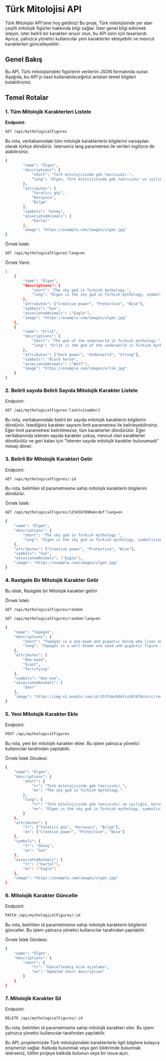 # Türk Mitolojisi API

Türk Mitolojisi API'sine hoş geldiniz! Bu proje, Türk mitolojisinde yer alan çeşitli mitolojik figürler hakkında bilgi sağlar. İster genel bilgi edinmek isteyin, ister belirli bir karakteri arıyor olun, bu API sizin için tasarlandı. Ayrıca, yalnızca yönetici kullanıcılar yeni karakterler ekleyebilir ve mevcut karakterleri güncelleyebilir.

## Genel Bakış

Bu API, Türk mitolojisindeki figürlerin verilerini JSON formatında sunar. Aşağıda, bu API'yi nasıl kullanabileceğinizi anlatan temel bilgileri bulabilirsiniz.

## Temel Rotalar

### 1. Tüm Mitolojik Karakterleri Listele

**Endpoint:**

```bash
GET /api/mythologicalFigures
```

Bu rota, veritabanındaki tüm mitolojik karakterlerin bilgilerini varsayılan olarak türkçe döndürür. İsterseniz lang parametresi ile verileri ingilizce de alabilirsiniz.

```bash
{
        "name": "Ülgen",
        "descriptions": {
            "short": "Türk mitolojisinde gök tanrısıdır.",
            "long": "Ülgen, Türk mitolojisinde gök tanrısıdır ve iyiliğin, koruyucu güçlerin simgesidir. Göğün 16. katında, Altın Dağ'da altın bir taht üzerinde oturur."
        },
        "attributes": [
            "Yaratıcı güç",
            "Koruyucu",
            "Bilge"
        ],
        "symbols": "Güneş",
        "associatedAnimals": [
            "Kartal"
        ],
        "image": "https://example.com/images/ulgen.jpg"
}

```

Örnek İstek:

```bash
GET /api/mythologicalFigures?lang=en
```

Örnek Yanıt:

```bash
[
    {
        "name": "Ülgen",
        "descriptions": {
            "short": "The sky god in Turkish mythology.",
            "long": "Ülgen is the sky god in Turkish mythology, symbolizing goodness and protective powers..."
        },
        "attributes": ["Creative power", "Protective", "Wise"],
        "symbols": "Sun",
        "associatedAnimals": ["Eagle"],
        "image": "https://example.com/images/ulgen.jpg"
    },
    {
        "name": "Erlik",
        "descriptions": {
            "short": "The god of the underworld in Turkish mythology.",
            "long": "Erlik is the god of the underworld in Turkish mythology, representing darkness and evil..."
        },
        "attributes": ["Dark power", "Underworld", "Strong"],
        "symbols": "Black horse",
        "associatedAnimals": ["Wolf"],
        "image": "https://example.com/images/erlik.jpg"
    }
]
```
### 2. Belirli sayıda Belirli Sayıda Mitolojik Karakter Listele

Endpoint:
```bash
GET /api/mythologicalFigures?limit={number}
```

Bu rota, veritabanındaki belirli bir sayıda mitolojik karakterin bilgilerini döndürür. İstediğiniz karakter sayısını limit parametresi ile belirleyebilirsiniz. Eğer limit parametresi belirtilmezse, tüm karakterler döndürülür. Eğer veritabanında istenen sayıda karakter yoksa, mevcut olan karakterler döndürülür ve geri kalan için "İstenen sayıda mitolojik karakter bulunamadı" mesajı döner.


### 3. Belirli Bir Mitolojik Karakteri Getir

Endpoint:

```bash
GET /api/mythologicalFigures/:id
```

Bu rota, belirtilen id parametresine sahip mitolojik karakterin bilgilerini döndürür.

Örnek İstek:

```bash
GET /api/mythologicalFigures/1234567890abcdef?lang=en
```

```bash
{
    "name": "Ülgen",
    "descriptions": {
        "short": "The sky god in Turkish mythology.",
        "long": "Ülgen is the sky god in Turkish mythology, symbolizing goodness and protective powers..."
    },
    "attributes": ["Creative power", "Protective", "Wise"],
    "symbols": "Sun",
    "associatedAnimals": ["Eagle"],
    "image": "https://example.com/images/ulgen.jpg"
}
```

### 4. Rastgele Bir Mitolojik Karakter Getir

Bu istek, Rastgele bir Mitolojik karakter getirir

Örnek İstek:

```bash
GET /api/mythologicalFigures/random
```

```bash
GET /api/mythologicalFigures/random?lang=en
```

```bash
{
    "name": "Tepegöz",
    "descriptions": {
        "short": "Tepegöz is a one-eyed and gigantic being who lives on Mount Qaf. He is born from the union of a shepherd and a fairy girl, and his mother is a female Alageyik (Fallow Deer).",
        "long": "Tepegöz is a well-known one-eyed and gigantic figure in Turkish mythology and epics. He lives on Mount Qaf and is often depicted as a large, undefined entity floating on water, resembling a formless blob. Sometimes portrayed as male and sometimes female, Tepegöz's mother is a female Alageyik who wears a ring on her finger. Tepegöz's giant form is related to the general term 'Yelbegen' used for giants in Turkish mythology. In Altai Turkish epics, Yelbegens are described as human-shaped, enormous beings with three, seven, or twelve black and yellow heads. Yelbegens are said to cause solar and lunar eclipses by devouring the sun and moon. In Turkish epics, giants are known as enemies of horses. The iron Yelbegen is described as being as tall as a black pine, riding a black horse, and wielding a club-like weapon. Large-eared giants are said to live underground, and female giants known as 'giant mothers' also exist. Giants with their lower lip on the ground and upper lip in the sky are common motifs in Anatolian Turkish tales. Tepegöz, with his single eye and giant form, is considered a terrifying figure in mythology. His stories offer a rich narrative both mythologically and culturally, presenting a world filled with supernatural forces."
    },
    "attributes": [
        "One-eyed",
        "Giant",
        "Terrifying"
    ],
    "symbols": "One eye",
    "associatedAnimals": [
        "Deer"
    ],
    "image": "https://img-s1.onedio.com/id-553fabc604fca38f6f8c4ccc/rev-0/w-635/listing/f-jpg-webp/s-94dbe6d44bac6e925288500e2e0a564f30a6c4e3.webp"
}
```

### 5. Yeni Mitolojik Karakter Ekle

Endpoint:

```bash
POST /api/mythologicalFigures
```

Bu rota, yeni bir mitolojik karakter ekler. Bu işlem yalnızca yönetici kullanıcılar tarafından yapılabilir.

Örnek İstek Gövdesi:

```bash
{
    "name": "Ülgen",
    "descriptions": {
        "short": {
            "tr": "Türk mitolojisinde gök tanrısıdır.",
            "en": "The sky god in Turkish mythology."
        },
        "long": {
            "tr": "Türk mitolojisinde gök tanrısıdır ve iyiliğin, koruyucu güçlerin simgesidir...",
            "en": "Ülgen is the sky god in Turkish mythology, symbolizing goodness and protective powers..."
        }
    },
    "attributes": {
        "tr": ["Yaratıcı güç", "Koruyucu", "Bilge"],
        "en": ["Creative power", "Protective", "Wise"]
    },
    "symbols": {
        "tr": "Güneş",
        "en": "Sun"
    },
    "associatedAnimals": {
        "tr": ["Kartal"],
        "en": ["Eagle"]
    },
    "image": "https://example.com/images/ulgen.jpg"
}
```

### 6. Mitolojik Karakter Güncelle

Endpoint:

```bash
PATCH /api/mythologicalFigures/:id
```

Bu rota, belirtilen id parametresine sahip mitolojik karakterin bilgilerini günceller. Bu işlem yalnızca yönetici kullanıcılar tarafından yapılabilir.

Örnek İstek Gövdesi:

```bash
{
    "name": "Ülgen",
    "descriptions": {
        "short": {
            "tr": "Güncellenmiş kısa açıklama",
            "en": "Updated short description"
        }
    }
}
```

### 7. Mitolojik Karakter Sil

Endpoint:

```bash
DELETE /api/mythologicalFigures/:id
```

Bu rota, belirtilen id parametresine sahip mitolojik karakteri siler. Bu işlem yalnızca yönetici kullanıcılar tarafından yapılabilir.

Bu API, projelerinizde Türk mitolojisindeki karakterlerle ilgili bilgilere kolayca erişmenizi sağlar. Katkıda bulunmak veya geri bildirimde bulunmak isterseniz, lütfen projeye katkıda bulunun veya bir issue açın.
